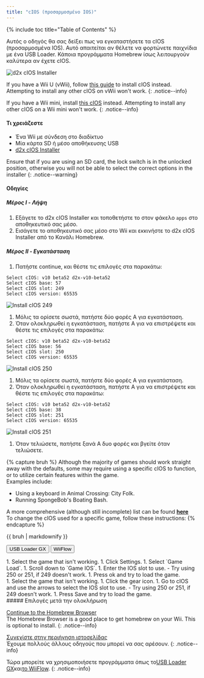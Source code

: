 ```yaml
---
title: "cIOS (προσαρμοσμένο IOS)"
---
```


{% include toc title="Table of Contents" %}

Αυτός ο οδηγός θα σας δείξει πως να εγκαταστήσετε τα cIOS (προσαρμοσμένα IOS). Αυτό απαιτείται αν θέλετε να φορτώνετε παιχνίδια με ένα USB Loader. Κάποια προγράμματα Homebrew ίσως λειτουργούν καλύτερα αν έχετε cIOS.

![d2x cIOS Installer](/images/cios/cIOS.png)

If you have a Wii U (vWii), follow [this guide](https://wiiu.hacks.guide/#/vwii-modding) to install cIOS instead. Attempting to install any other cIOS on vWii won't work.
{: .notice--info}

If you have a Wii mini, install [this cIOS](cios-mini) instead. Attempting to install any other cIOS on a Wii mini won't work.
{: .notice--info}

#### Τι χρειάζεστε

* Ένα Wii με σύνδεση στο διαδίκτυο
* Μία κάρτα SD ή μέσο αποθήκευσης USB
* [d2x cIOS Installer](/assets/files/d2x-cIOS-Installer-Wii.zip)

Ensure that if you are using an SD card, the lock switch is in the unlocked position, otherwise you will not be able to select the correct options in the installer
{: .notice--warning}

#### Οδηγίες

##### Μέρος I - Λήψη

1. Εξάγετε το d2x cIOS Installer και τοποθετήστε το στον φάκελο `apps` στο αποθηκευτικό σας μέσο.
1. Εισάγετε το αποθηκευτικό σας μέσο στο Wii και εκκινήστε το d2x cIOS Installer από το Κανάλι Homebrew.

##### Μέρος II - Εγκατάσταση

1. Πατήστε continue, και θέστε τις επιλογές στα παρακάτω:
```
Select cIOS: v10 beta52 d2x-v10-beta52
Select cIOS base: 57
Select cIOS slot: 249
Select cIOS version: 65535
```
![Install cIOS 249](/images/cios/Install249.png)
1. Μόλις τα ορίσετε σωστά, πατήστε δύο φορές Α για εγκατάσταση.
1. Όταν ολοκληρωθεί η εγκατάσταση, πατήστε Α για να επιστρέψετε και θέστε τις επιλογές στα παρακάτω:
```
Select cIOS: v10 beta52 d2x-v10-beta52
Select cIOS base: 56
Select cIOS slot: 250
Select cIOS version: 65535
```
![Install cIOS 250](/images/cios/Install250.png)
1. Μόλις τα ορίσετε σωστά, πατήστε δύο φορές Α για εγκατάσταση.
1. Όταν ολοκληρωθεί η εγκατάσταση, πατήστε Α για να επιστρέψετε και θέστε τις επιλογές στα παρακάτω:
```
Select cIOS: v10 beta52 d2x-v10-beta52
Select cIOS base: 38
Select cIOS slot: 251
Select cIOS version: 65535
```
![Install cIOS 251](/images/cios/Install251.png)
1. Όταν τελιώσετε, πατήστε ξανά A δυο φορές και βγείτε όταν τελιώσετε.

{% capture bruh %}
Although the majority of games should work straight away with the defaults, some may require using a specific cIOS to function, or to utilize certain features within the game.<br> Examples include:
* Using a keyboard in Animal Crossing: City Folk.
* Running SpongeBob's Boating Bash.

A more comprehensive (although still incomplete) list can be found [**here**](https://wiki.gbatemp.net/wiki/Wii_cIOS_base_Compatibility_List)<br> To change the cIOS used for a specific game, follow these instructions:
{% endcapture %}
<div class="notice--warning">{{ bruh | markdownify }}</div>

<button class="tablinks btn btn--large btn--primary" id="defaultOpen" onclick="openTab(event, 'usbloadergx')">USB Loader GX</button>
<button class="tablinks btn btn--large btn--info" onclick="openTab(event, 'wiiflow')">WiiFlow</button>

<div id="usbloadergx" class="blanktabcontent" markdown="1">
1. Select the game that isn't working.
1. Click Settings.
1. Select `Game Load`.
1. Scroll down to `Game IOS`.
1. Enter the IOS slot to use.
    - Try using 250 or 251, if 249 doesn't work.
1. Press ok and try to load the game.
</div>
<div id="wiiflow" class="blanktabcontent" markdown="1">
1. Select the game that isn't working.
1. Click the gear icon.
1. Go to cIOS and use the arrows to select the IOS slot to use.
    - Try using 250 or 251, if 249 doesn't work.
1. Press Save and try to load the game.
</div>
##### Επιλογές μετά την ολοκλήρωση

[Continue to the Homebrew Browser](hbb)<br> The Homebrew Browser is a good place to get homebrew on your Wii. This is optional to install.
{: .notice--info}

[Συνεχίστε στην περιήγηση ιστοσελίδας](site-navigation)<br> Έχουμε πολλούς άλλους οδηγούς που μπορεί να σας αρέσουν.
{: .notice--info}

Τώρα μπορείτε να χρησιμοποιήσετε προγράμματα όπως το[USB Loader GX](usbloadergx)και[το WiiFlow](wiiflow).
{: .notice--info}

<script>
    let tabcontent = document.getElementsByClassName("blanktabcontent");
    let tablinks = document.getElementsByClassName("tablinks");

    function openTab(evt, tabName) {
        let element;

        for (element of tabcontent) {
            element.style.display = "none";
        }

        for (element of tablinks) {
            element.className = element.className.replace("btn--primary", "btn--info");
            if (!element.className.includes('btn--info'))
                element.className += " btn--info";
        }

        document.getElementById(tabName).style.display = "block";
        evt.currentTarget.className = evt.currentTarget.className.replace("btn--info", "btn--primary");
    }

    // Get the element with id="defaultOpen" and click on it
    document.getElementById("defaultOpen").click();
</script>
